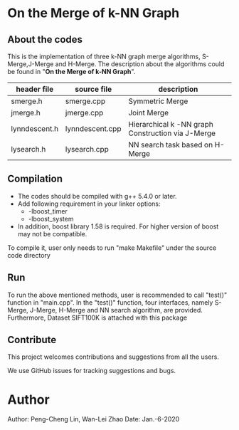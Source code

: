 # On the Merge of k-NN Graph

## About the codes

This is the implementation of three k-NN graph merge algorithms, S-Merge,J-Merge and H-Merge. The description about the algorithms could be found in "**On the Merge of k-NN Graph**".



 | header file    | source file     |  description|
 |-------|------|----------|
 | smerge.h       | smerge.cpp      |  Symmetric Merge |
 | jmerge.h       |  jmerge.cpp	   |  Joint Merge|
 | lynndescent.h  |  lynndescent.cpp|  Hierarchical k -NN graph Construction via J-Merge|
 | lysearch.h     |  lysearch.cpp   |  NN search task based on H-Merge|

## Compilation

* The codes should be compiled with g++ 5.4.0 or later. 
* Add following requirement in your linker options:
	* -lboost_timer
	* -lboost_system
* In addition, boost library 1.58 is required. For higher version of boost may not be compatible. 


To compile it, user only needs to run "make Makefile" under the source code directory

## Run
To run the above mentioned methods, user is recommended to call "test()" function in "main.cpp". In the "test()" function, four interfaces, namely S-Merge, J-Merge, H-Merge and NN search algorithm, are provided. Furthermore, Dataset SIFT100K is attached with this package


## Contribute
This project welcomes contributions and suggestions from all the users.

We use GitHub issues for tracking suggestions and bugs.

# Author
Author: Peng-Cheng Lin, Wan-Lei Zhao
Date: Jan.-6-2020
